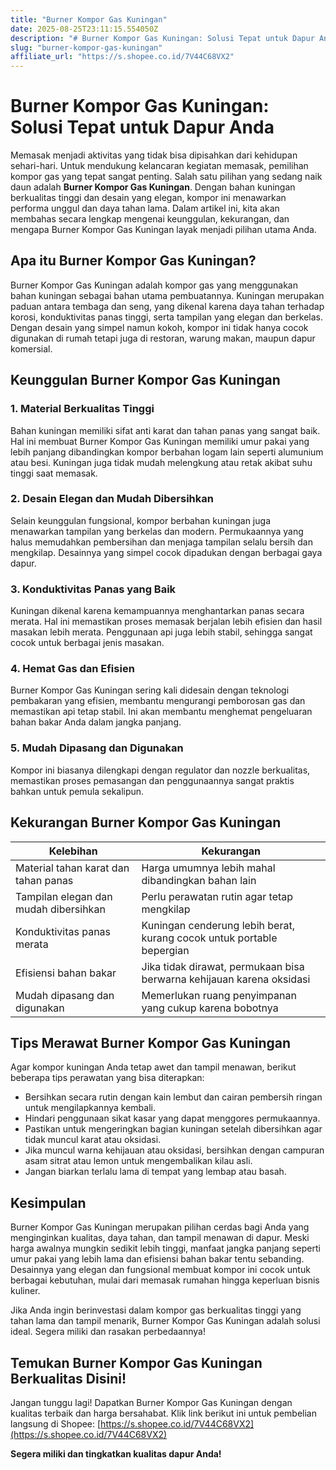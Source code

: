 ```yaml
---
title: "Burner Kompor Gas Kuningan"
date: 2025-08-25T23:11:15.554050Z
description: "# Burner Kompor Gas Kuningan: Solusi Tepat untuk Dapur Anda..."
slug: "burner-kompor-gas-kuningan"
affiliate_url: "https://s.shopee.co.id/7V44C68VX2"
---
```

# Burner Kompor Gas Kuningan: Solusi Tepat untuk Dapur Anda

Memasak menjadi aktivitas yang tidak bisa dipisahkan dari kehidupan sehari-hari. Untuk mendukung kelancaran kegiatan memasak, pemilihan kompor gas yang tepat sangat penting. Salah satu pilihan yang sedang naik daun adalah **Burner Kompor Gas Kuningan**. Dengan bahan kuningan berkualitas tinggi dan desain yang elegan, kompor ini menawarkan performa unggul dan daya tahan lama. Dalam artikel ini, kita akan membahas secara lengkap mengenai keunggulan, kekurangan, dan mengapa Burner Kompor Gas Kuningan layak menjadi pilihan utama Anda.

## Apa itu Burner Kompor Gas Kuningan?

Burner Kompor Gas Kuningan adalah kompor gas yang menggunakan bahan kuningan sebagai bahan utama pembuatannya. Kuningan merupakan paduan antara tembaga dan seng, yang dikenal karena daya tahan terhadap korosi, konduktivitas panas tinggi, serta tampilan yang elegan dan berkelas. Dengan desain yang simpel namun kokoh, kompor ini tidak hanya cocok digunakan di rumah tetapi juga di restoran, warung makan, maupun dapur komersial.

## Keunggulan Burner Kompor Gas Kuningan

### 1. Material Berkualitas Tinggi

Bahan kuningan memiliki sifat anti karat dan tahan panas yang sangat baik. Hal ini membuat Burner Kompor Gas Kuningan memiliki umur pakai yang lebih panjang dibandingkan kompor berbahan logam lain seperti alumunium atau besi. Kuningan juga tidak mudah melengkung atau retak akibat suhu tinggi saat memasak.

### 2. Desain Elegan dan Mudah Dibersihkan

Selain keunggulan fungsional, kompor berbahan kuningan juga menawarkan tampilan yang berkelas dan modern. Permukaannya yang halus memudahkan pembersihan dan menjaga tampilan selalu bersih dan mengkilap. Desainnya yang simpel cocok dipadukan dengan berbagai gaya dapur.

### 3. Konduktivitas Panas yang Baik

Kuningan dikenal karena kemampuannya menghantarkan panas secara merata. Hal ini memastikan proses memasak berjalan lebih efisien dan hasil masakan lebih merata. Penggunaan api juga lebih stabil, sehingga sangat cocok untuk berbagai jenis masakan.

### 4. Hemat Gas dan Efisien

Burner Kompor Gas Kuningan sering kali didesain dengan teknologi pembakaran yang efisien, membantu mengurangi pemborosan gas dan memastikan api tetap stabil. Ini akan membantu menghemat pengeluaran bahan bakar Anda dalam jangka panjang.

### 5. Mudah Dipasang dan Digunakan

Kompor ini biasanya dilengkapi dengan regulator dan nozzle berkualitas, memastikan proses pemasangan dan penggunaannya sangat praktis bahkan untuk pemula sekalipun.

## Kekurangan Burner Kompor Gas Kuningan

| **Kelebihan** | **Kekurangan** |
|----------------|----------------|
| Material tahan karat dan tahan panas | Harga umumnya lebih mahal dibandingkan bahan lain |
| Tampilan elegan dan mudah dibersihkan | Perlu perawatan rutin agar tetap mengkilap |
| Konduktivitas panas merata | Kuningan cenderung lebih berat, kurang cocok untuk portable bepergian |
| Efisiensi bahan bakar | Jika tidak dirawat, permukaan bisa berwarna kehijauan karena oksidasi |
| Mudah dipasang dan digunakan | Memerlukan ruang penyimpanan yang cukup karena bobotnya |

## Tips Merawat Burner Kompor Gas Kuningan

Agar kompor kuningan Anda tetap awet dan tampil menawan, berikut beberapa tips perawatan yang bisa diterapkan:

- Bersihkan secara rutin dengan kain lembut dan cairan pembersih ringan untuk mengilapkannya kembali.
- Hindari penggunaan sikat kasar yang dapat menggores permukaannya.
- Pastikan untuk mengeringkan bagian kuningan setelah dibersihkan agar tidak muncul karat atau oksidasi.
- Jika muncul warna kehijauan atau oksidasi, bersihkan dengan campuran asam sitrat atau lemon untuk mengembalikan kilau asli.
- Jangan biarkan terlalu lama di tempat yang lembap atau basah.

## Kesimpulan

Burner Kompor Gas Kuningan merupakan pilihan cerdas bagi Anda yang menginginkan kualitas, daya tahan, dan tampil menawan di dapur. Meski harga awalnya mungkin sedikit lebih tinggi, manfaat jangka panjang seperti umur pakai yang lebih lama dan efisiensi bahan bakar tentu sebanding. Desainnya yang elegan dan fungsional membuat kompor ini cocok untuk berbagai kebutuhan, mulai dari memasak rumahan hingga keperluan bisnis kuliner.

Jika Anda ingin berinvestasi dalam kompor gas berkualitas tinggi yang tahan lama dan tampil menarik, Burner Kompor Gas Kuningan adalah solusi ideal. Segera miliki dan rasakan perbedaannya!

## Temukan Burner Kompor Gas Kuningan Berkualitas Disini!

Jangan tunggu lagi! Dapatkan Burner Kompor Gas Kuningan dengan kualitas terbaik dan harga bersahabat. Klik link berikut ini untuk pembelian langsung di Shopee: [https://s.shopee.co.id/7V44C68VX2](https://s.shopee.co.id/7V44C68VX2)

**Segera miliki dan tingkatkan kualitas dapur Anda!**